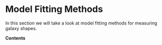 # Model Fitting Methods

In this section we will take a look at model fitting methods for measuring galaxy shapes.

**Contents**

```{tableofcontents}
```
